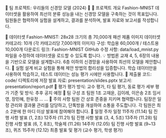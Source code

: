 🌟 팀 프로젝트: 우리들의 신경망 모델 (2024) 🌟
📌 프로젝트 개요
Fashion-MNIST 데이터셋을 활용하여 최선의 분류 성능을 내는 신경망 모델을 구축하는 것이 목표입니다.
팀원들은 협력하여 실험을 설계하고, 결과를 분석하며, 발표 자료와 보고서를 작성합니다.

📂 데이터셋
Fashion-MNIST: 28x28 크기의 총 70,000개 패션 제품 이미지 데이터셋
카테고리: 10개 (각 카테고리당 7,000개의 이미지)
구성: 학습용 60,000개 / 테스트용 10,000개
다운로드 링크: Fashion-MNIST GitHub
수정 사항: data/load_mnist.py 파일을 수정하여 데이터셋을 로드할 수 있도록 합니다.
💡 방법론
교재 4, 5, 6장의 내용을 기반으로 모델을 설계합니다.
6층 이하의 신경망을 사용하여 최선의 모델을 제안합니다.
🧪 실험 설계
비교 실험을 통해 제안 방법의 합리성을 입증합니다.
학습 데이터만을 사용하여 학습하고, 테스트 데이터는 성능 평가 시에만 사용합니다.
📄 제출물
코드: code/ 디렉토리에 저장
발표 자료: presentation/slides.pptx
보고서: presentation/report.pdf
🏅 평가
평가 방식: 교수 평가, 타 팀 평가, 동료 평가
세부 평가 기준 및 방식: 추후 공지 예정
👥 팀 구성
조	팀원
1조	고재윤, 김이레, 이은송
2조	임서영, 장민혜, 한유정
...	...
📢 주의 사항
팀원 간 상호 존중을 지키며 협력합니다.
팀장은 일정 관리와 결과물 관리를 담당하고, 단톡방을 개설하여 소통을 주도합니다.
각 팀원은 최소 2분에 한 마디 이상 발표에 참여해야 합니다.
📅 일정
주차	일정
11주차 (11.14)	팀 진행 사항 발표 (1, 2조)
12주차 (11.21)	팀 진행 사항 발표 (3, 4, 5조)
13주차 (11.28)	팀 진행 사항 발표 (6, 7, 8조), 학술제 (11.26)
14주차 (12.05)	팀 진행 사항 발표 (9~13조), 퀴즈
15주차 (12.12)	최종 발표 및 평가 (교수 평가, 학생 평가)
